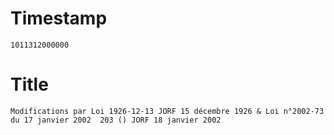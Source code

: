 # Timestamp
```
1011312000000
```

# Title
```
Modifications par Loi 1926-12-13 JORF 15 décembre 1926 & Loi n°2002-73 du 17 janvier 2002  203 () JORF 18 janvier 2002
```
